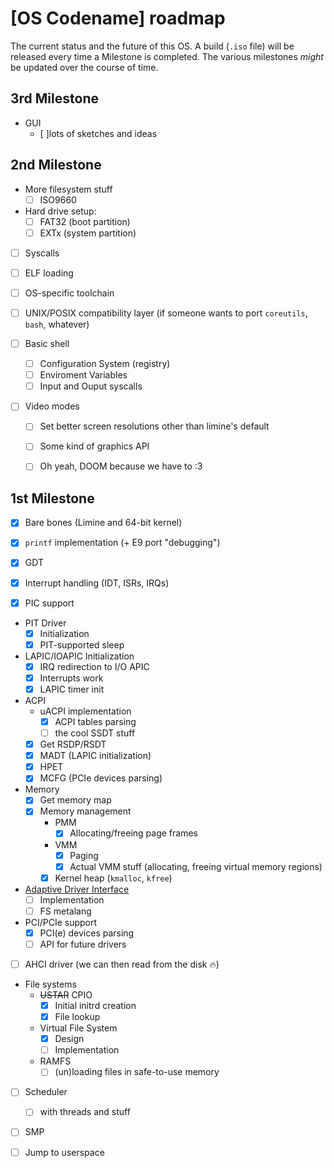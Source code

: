 # [OS Codename] roadmap

The current status and the future of this OS.
A build (`.iso` file) will be released every time a Milestone is completed. The various milestones _might_ be updated over the course of time.

## 3rd Milestone

- GUI
  - [ ]lots of sketches and ideas


## 2nd Milestone

- More filesystem stuff
  - [ ] ISO9660
- Hard drive setup:
    - [ ] FAT32 (boot partition)
    - [ ] EXTx  (system partition)

- [ ] Syscalls
- [ ] ELF loading
- [ ] OS-specific toolchain
- [ ] UNIX/POSIX compatibility layer
    (if someone wants to port `coreutils`, `bash`, whatever)

- [ ] Basic shell
  - [ ] Configuration System (registry)
  - [ ] Enviroment Variables
  - [ ] Input and Ouput syscalls

- [ ] Video modes
  - [ ] Set better screen resolutions other than limine's default
  - [ ] Some kind of graphics API
  - [ ] Oh yeah, DOOM because we have to :3


## 1st Milestone

- [X] Bare bones (Limine and 64-bit kernel)

- [X] `printf` implementation (+ E9 port "debugging")

- [X] GDT
- [X] Interrupt handling (IDT, ISRs, IRQs)
- [X] PIC support

- PIT Driver
  - [X] Initialization
  - [X] PIT-supported sleep
- LAPIC/IOAPIC Initialization
  - [X] IRQ redirection to I/O APIC
  - [X] Interrupts work
  - [X] LAPIC timer init

- ACPI
  - uACPI implementation
    - [X] ACPI tables parsing
    - [ ] the cool SSDT stuff
  - [X] Get RSDP/RSDT
  - [X] MADT (LAPIC initialization)
  - [X] HPET
  - [X] MCFG (PCIe devices parsing)

- Memory
  - [X] Get memory map
  - [X] Memory management
    - PMM
      - [X] Allocating/freeing page frames
    - VMM
      - [X] Paging
      - [X] Actual VMM stuff (allocating, freeing virtual memory regions)
    - [X] Kernel heap (`kmalloc`, `kfree`)

- [Adaptive Driver Interface](https://github.com/project-adi)
  - [ ] Implementation
  - [ ] FS metalang

- PCI/PCIe support
  - [X] PCI(e) devices parsing
  - [ ] API for future drivers

- [ ] AHCI driver
  (we can then read from the disk :fire:)

- File systems
  - ~~USTAR~~ CPIO
    - [X] Initial initrd creation
    - [X] File lookup
  - Virtual File System
    - [X] Design
    - [ ] Implementation
  - RAMFS
    - [ ] (un)loading files in safe-to-use memory

- [ ] Scheduler
  - [ ] with threads and stuff
- [ ] SMP

- [ ] Jump to userspace
